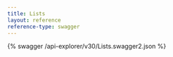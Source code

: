 ```yaml
---
title: Lists
layout: reference
reference-type: swagger
---
```




{% swagger /api-explorer/v30/Lists.swagger2.json %}
